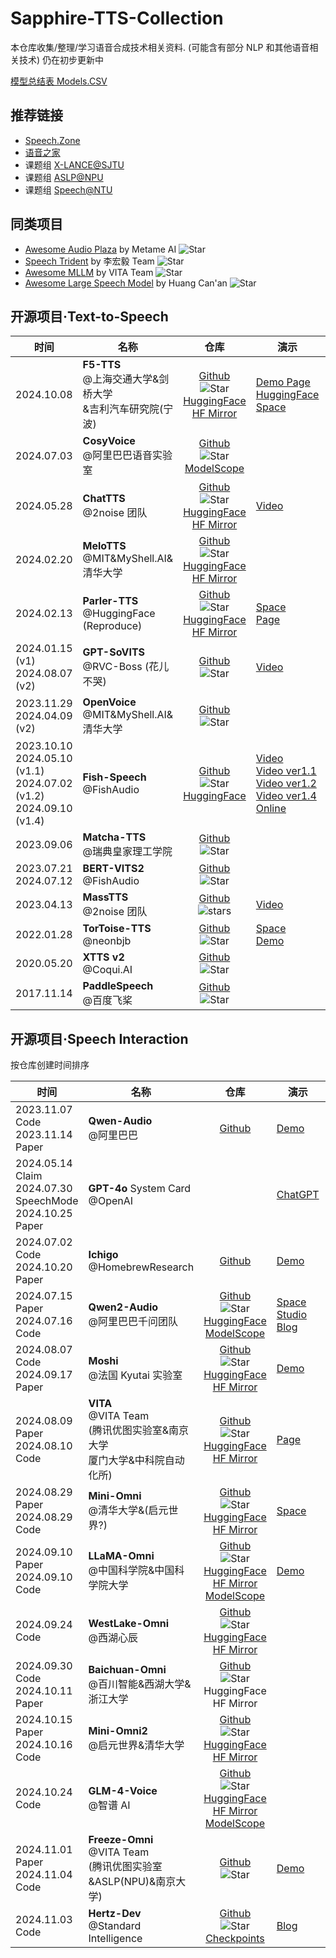 # Sapphire-TTS-Collection

本仓库收集/整理/学习语音合成技术相关资料.
(可能含有部分 NLP 和其他语音相关技术)
仍在初步更新中

[模型总结表 Models.CSV](Models.csv)

## 推荐链接

- [Speech.Zone](https://speech.zone)
- [语音之家](https://www.speechhome.com)
- 课题组 [X-LANCE@SJTU](https://x-lance.sjtu.edu.cn)
- 课题组 [ASLP@NPU](http://www.npu-aslp.org)
- 课题组 [Speech@NTU](https://www.youtube.com/@HungyiLeeNTU)

## 同类项目

- [Awesome Audio Plaza](https://github.com/metame-ai/awesome-audio-plaza) by Metame AI ![Star](https://img.shields.io/github/stars/metame-ai/awesome-audio-plaza?style=social)
- [Speech Trident](https://github.com/ga642381/speech-trident) by 李宏毅 Team ![Star](https://img.shields.io/github/stars/ga642381/speech-trident)
- [Awesome MLLM](https://github.com/BradyFU/Awesome-Multimodal-Large-Language-Models) by VITA Team ![Star](https://img.shields.io/github/stars/BradyFU/Awesome-Multimodal-Large-Language-Models?style=social)
- [Awesome Large Speech Model](https://github.com/huangcanan/Awesome-Large-Speech-Model) by Huang Can'an ![Star](https://img.shields.io/github/stars/huangcanan/Awesome-Large-Speech-Model?style=social)

## 开源项目·Text-to-Speech

|时间|名称|仓库|演示|论文|
|---|---|:-:|---|---|
|2024.10.08|**F5-TTS**<br>@上海交通大学&剑桥大学<br>&吉利汽车研究院(宁波)|[Github](https://github.com/SWivid/F5-TTS)<br>![Star](https://img.shields.io/github/stars/SWivid/F5-TTS?style=social)<br>[HuggingFace](https://huggingface.co/SWivid/F5-TTS)<br>[HF Mirror](https://hf-mirror.com/SWivid/F5-TTS)|[Demo Page](https://swivid.github.io/F5-TTS/)<br>[HuggingFace Space](https://huggingface.co/spaces/mrfakename/E2-F5-TTS)|[ArXiv](https://arxiv.org/abs/2410.06885)<br>[PaperNote](Models/Diffusion/2024.10.09_F5-TTS.md)<br>[CodeReview](OpenSource/Official/2024.10.08_F5-TTS/Main.md)|
|2024.07.03|**CosyVoice**<br>@阿里巴巴语音实验室|[Github](https://github.com/FunAudioLLM/CosyVoice)<br>![Star](https://img.shields.io/github/stars/FunAudioLLM/CosyVoice?style=social)<br>[ModelScope](https://www.modelscope.cn/studios/iic/CosyVoice-300M)||[ArXiv](https://arxiv.org/abs/2407.05407)<br>[PaperNote](Models/SpeechLM/2024.07.07_CosyVoice.md)|
|2024.05.28|**ChatTTS**<br>@2noise 团队|[Github](https://github.com/2noise/ChatTTS)<br>![Star](https://img.shields.io/github/stars/2noise/ChatTTS?style=social)<br>[HuggingFace](https://huggingface.co/2Noise/ChatTTS)<br>[HF Mirror](https://hf-mirrors.com/2Noise/ChatTTS)|[Video](https://www.bilibili.com/video/BV1zn4y1o7iV)|||
|2024.02.20|**MeloTTS**<br>@MIT&MyShell.AI&清华大学|[Github](https://github.com/myshell-ai/MeloTTS/)<br>![Star](https://img.shields.io/github/stars/myshell-ai/MeloTTS)<br>[HuggingFace](https://huggingface.co/myshell-ai)<br>[HF Mirror](https://hf-mirror.com/myshell-ai)|||
|2024.02.13|**Parler-TTS**<br>@HuggingFace (Reproduce)|[Github](https://github.com/huggingface/parler-tts/)<br>![Star](https://img.shields.io/github/stars/huggingface/parler-tts)<br>[HuggingFace](https://huggingface.co/parler-tts/)<br>[HF Mirror](https://hf-mirror.com/parler-tts/)|[Space](https://huggingface.co/spaces/parler-tts/parler_tts)<br>[Page](https://www.text-description-to-speech.com)|[ArXiv](https://arxiv.org/abs/2402.01912)|
|2024.01.15 (v1)<br>2024.08.07 (v2)|**GPT-SoVITS**<br>@RVC-Boss (花儿不哭)|[Github](https://github.com/RVC-Boss/GPT-SoVITS)<br>![Star](https://img.shields.io/github/stars/RVC-Boss/GPT-SoVITS?style=social)|[Video](https://www.bilibili.com/video/BV12g4y1m7Uw/)|
|2023.11.29<br>2024.04.09 (v2)|**OpenVoice**<br>@MIT&MyShell.AI&清华大学|[Github](https://github.com/myshell-ai/OpenVoice)<br>![Star](https://img.shields.io/github/stars/myshell-ai/openvoice.svg?style=social&label=Star)||[ArXiv](https://arxiv.org/abs/2312.01479)|
|2023.10.10<br>2024.05.10 (v1.1)<br>2024.07.02 (v1.2)<br>2024.09.10 (v1.4)|**Fish-Speech**<br>@FishAudio |[Github](https://github.com/fishaudio/fish-speech)<br>![Star](https://img.shields.io/github/stars/fishaudio/fish-speech?style=social)<br>[HuggingFace](https://huggingface.co/fishaudio/fish-speech-1)|[Video](https://www.bilibili.com/video/BV1mQ4y1E7qD/) <br>[Video ver1.1](https://www.bilibili.com/video/BV1zJ4m1K7cj/)<br>[Video ver1.2](https://www.bilibili.com/video/BV1wz421B71D/)<br>[Video ver1.4](https://www.bilibili.com/video/BV1pu46eVEk7)<br>[Online](https://fs.firefly.matce.cn)|
|2023.09.06|**Matcha-TTS**<br>@瑞典皇家理工学院|[Github](https://github.com/shivammehta25/Matcha-TTS)<br>![Star](https://img.shields.io/github/stars/shivammehta25/Matcha-TTS?style=social) | | [ArXiv](https://arxiv.org/abs/2309.03199)<br>[PaperNote](Models/Diffusion/2023.09.06_Matcha-TTS.md) |
|2023.07.21<br>2024.07.12|**BERT-VITS2**<br>@FishAudio|[Github](https://github.com/fishaudio/Bert-VITS2)<br>![Star](https://img.shields.io/github/stars/fishaudio/Bert-VITS2?style=social)||
|2023.04.13|**MassTTS**<br>@2noise 团队|[Github](https://github.com/anyvoiceai/MassTTS)<br>![stars](https://img.shields.io/github/stars/anyvoiceai/MassTTS?style=social)|[Video](https://www.bilibili.com/video/BV1w24y1c7z9)|
|2022.01.28|**TorToise-TTS**<br>@neonbjb|[Github](https://github.com/neonbjb/tortoise-tts)<br>![Star](https://img.shields.io/github/stars/neonbjb/tortoise-tts?style=social)<br>|[Space](https://huggingface.co/spaces/Manmay/tortoise-tts)<br>[Demo](http://nonint.com/static/tortoise_v2_examples.html)|[ArXiv](https://arxiv.org/abs/2305.07243)<br>[PaperNote](Models/Diffusion/2023.05.12_TorToise-TTS.md)|
|2020.05.20|**XTTS v2**<br>@Coqui.AI|[Github](https://github.com/coqui-ai/TTS)<br>![Star](https://img.shields.io/github/stars/coqui-ai/TTS?style=social) ||[ArXiv](https://arxiv.org/abs/2406.04904)<br>[PaperNote](Models/SpeechLM/2024.06.07_XTTS.md)|
|2017.11.14|**PaddleSpeech**<br>@百度飞桨|[Github](https://github.com/PaddlePaddle/PaddleSpeech)<br>![Star](https://img.shields.io/github/stars/PaddlePaddle/PaddleSpeech?style=social)|

## 开源项目·Speech Interaction

按仓库创建时间排序

|时间|名称|仓库|演示|论文|
|---|---|:-:|---|---|
|2023.11.07 Code<br>2023.11.14 Paper|**Qwen-Audio**<br>@阿里巴巴|[Github](https://github.com/QwenLM/Qwen-Audio)|[Demo](https://qwen-audio.github.io/Qwen-Audio/)|[ArXiv](https://arxiv.org/abs/2311.07919)|
|2024.05.14 Claim<br>2024.07.30 SpeechMode<br>2024.10.25 Paper|**GPT-4o** System Card<br>@OpenAI||[ChatGPT](https://chatgpt.com/)|[ArXiv](https://arxiv.org/abs/2410.21276)|
|2024.07.02 Code<br>2024.10.20 Paper|**Ichigo**<br>@HomebrewResearch|[Github](https://github.com/homebrewltd/ichigo)|[Demo](https://ichigo.homebrew.ltd)|[ArXiv](https://arxiv.org/abs/2410.15316)|
|2024.07.15 Paper<br>2024.07.16 Code|**Qwen2-Audio**<br>@阿里巴巴千问团队|[Github](https://github.com/QwenLM/Qwen2-Audio/)<br>![Star](https://img.shields.io/github/stars/QwenLM/Qwen2-Audio?style=social)<br>[HuggingFace](https://huggingface.co/Qwen/)<br>[ModelScope](https://modelscope.cn/models/qwen/)|[Space](https://modelscope.cn/studios/qwen/Qwen2-Audio-Instruct-Demo)<br>[Studio](https://modelscope.cn/studios/qwen/Qwen2-Audio-Instruct-Demo)<br>[Blog](https://qwenlm.github.io/blog/qwen2-audio)|[ArXiv](https://arxiv.org/abs/2407.10759)|
|2024.08.07 Code<br>2024.09.17 Paper|**Moshi**<br>@法国 Kyutai 实验室|[Github](https://github.com/kyutai-labs/moshi)<br>![Star](https://img.shields.io/github/stars/kyutai-labs/moshi)<br>[HuggingFace](https://huggingface.co/kyutai)<br>[HF Mirror](https://hf-mirror.com/kyutai)|[Demo](https://moshi.chat/)|[ArXiv](https://arxiv.org/abs/2410.00037)|
|2024.08.09 Paper<br>2024.08.10 Code|**VITA**<br>@VITA Team<br>(腾讯优图实验室&南京大学<br>厦门大学&中科院自动化所)|[Github](https://github.com/VITA-MLLM/VITA)<br>![Star](https://img.shields.io/github/stars/VITA-MLLM/VITA)<br>[HuggingFace](https://huggingface.co/spaces/VITA-MLLM)<br>[HF Mirror](https://hf-mirror.com/VITA-MLLM)|[Page](https://vita-home.github.io/)|[ArXiv](https://arxiv.org/abs/2408.05211)|
|2024.08.29 Paper<br>2024.08.29 Code|**Mini-Omni**<br>@清华大学&(启元世界?)|[Github](https://github.com/gpt-omni/mini-omni)<br>![Star](https://img.shields.io/github/stars/gpt-omni/mini-omni)<br>[HuggingFace](https://huggingface.co/gpt-omni/mini-omni)<br>[HF Mirror](https://hf-mirror.com/gpt-omni/mini-omni)|[Space](https://huggingface.co/spaces/gradio/omni-mini)|[ArXiv](https://arxiv.org/abs/2408.16725)|
|2024.09.10 Paper<br>2024.09.10 Code|**LLaMA-Omni**<br>@中国科学院&中国科学院大学|[Github](https://github.com/ictnlp/LLaMA-Omni)<br>![Star](https://img.shields.io/github/stars/ictnlp/LLaMA-Omni?style=social)<br>[HuggingFace](https://huggingface.co/ICTNLP/Llama-3.1-8B-Omni)<br>[HF Mirror](https://hf-mirror.com/ICTNLP/Llama-3.1-8B-Omni)<br>[ModelScope](https://modelscope.cn/models/ICTNLP/Llama-3.1-8B-Omni)|[Demo](https://replicate.com/ictnlp/llama-omni)|[ArXiv](https://arxiv.org/abs/2409.06666)|
|2024.09.24 Code|**WestLake-Omni**<br>@西湖心辰|[Github](https://github.com/xinchen-ai/Westlake-Omni)<br>![Star](https://img.shields.io/github/stars/xinchen-ai/Westlake-Omni)<br>[HuggingFace](https://huggingface.co/xinchen-ai/Westlake-Omni)<br>[HF Mirror](https://hf-mirror.com/xinchen-ai/Westlake-Omni)||ArXiv|
|2024.09.30 Code<br>2024.10.11 Paper|**Baichuan-Omni**<br>@百川智能&西湖大学&浙江大学|[Github](https://github.com/westlake-baichuan-mllm/bc-omni)<br>![Star](https://img.shields.io/github/stars/westlake-baichuan-mllm/bc-omni)<br>HuggingFace<br>HF Mirror||[ArXiv](https://arxiv.org/abs/2410.08565)|
|2024.10.15 Paper<br>2024.10.16 Code|**Mini-Omni2**<br>@启元世界&清华大学|[Github](https://github.com/gpt-omni/mini-omni2)<br>![Star](https://img.shields.io/github/stars/gpt-omni/mini-omni2)<br>[HuggingFace](https://huggingface.co/gpt-omni/mini-omni2)<br>[HF Mirror](https://hf-mirror.com/gpt-omni/mini-omni2)||[ArXiv](https://arxiv.org/abs/2410.11190)|
|2024.10.24 Code|**GLM-4-Voice**<br>@智谱 AI|[Github](https://github.com/THUDM/GLM-4-Voice)<br>![Star](https://img.shields.io/github/stars/THUDM/GLM-4-Voice)<br>[HuggingFace](https://huggingface.co/THUDM)<br>[HF Mirror](https://hf-mirror.com/THUDM)<br>[ModelScope](https://modelscope.cn/models/ZhipuAI/)||ArXiv|
|2024.11.01 Paper<br>2024.11.04 Code|**Freeze-Omni**<br>@VITA Team<br>(腾讯优图实验室&ASLP(NPU)&南京大学)|[Github](https://github.com/VITA-MLLM/Freeze-Omni)<br>![Star](https://img.shields.io/github/stars/VITA-MLLM/Freeze-Omni) | [Demo](https://freeze-omni.github.io) | [ArXiv](https://arxiv.org/abs/2411.00774) |
|2024.11.03 Code|**Hertz-Dev**<br>@Standard Intelligence|[Github](https://github.com/Standard-Intelligence/hertz-dev)<br>![Star](https://img.shields.io/github/stars/Standard-Intelligence/hertz-dev?style=social)<br>[Checkpoints](https://ckpt.si.inc/hertz-dev/index.txt)|[Blog](https://si.inc/hertz-dev/)|